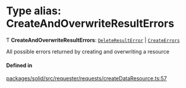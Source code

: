 # Type alias: CreateAndOverwriteResultErrors

Ƭ **CreateAndOverwriteResultErrors**: [`DeleteResultError`](DeleteResultError.md) \| [`CreateErrors`](CreateErrors.md)

All possible errors returned by creating and overwriting a resource

#### Defined in

[packages/solid/src/requester/requests/createDataResource.ts:57](https://github.com/o-development/ldo/blob/b955d3b/packages/solid/src/requester/requests/createDataResource.ts#L57)
